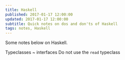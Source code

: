 ```yaml
---
title: Haskell
published: 2017-01-17 12:00:00
updated: 2017-01-17 12:00:00
subtitle: Quick notes on dos and don'ts of Haskell
tags: notes, Haskell
---
```


Some notes below on Haskell.

Typeclasses ~ interfaces
Do not use the `read` typeclass
